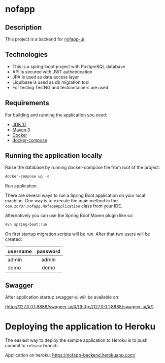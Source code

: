 # nofapp

## Description
This project is a backend for [nofapp-ui](https://github.com/zor07/nofapp-ui). 

## Technologies
* This is a spring-boot project with PostgreSQL database
* API is secured with JWT authentication
* JPA is used as data access layer
* Liquibase is used as db migration tool
* For testing TestNG and testcontainers are used

## Requirements
For building and running the application you need:
* [JDK 17](https://www.oracle.com/java/technologies/javase/jdk17-archive-downloads.html)
* [Maven 3](https://maven.apache.org/)
* [Docker](https://www.docker.com/)
* [docker-compose](https://docs.docker.com/compose/gettingstarted/)

## Running the application locally

Raise the database by running docker-compose file from root of the project:

```bash
docker-compose up -d
```

Run application.

There are several ways to run a Spring Boot application on your local machine. 
One way is to execute the main method in the `com.zor07.nofapp.NofappApplication` class from your IDE.

Alternatively you can use the Spring Boot Maven plugin like so:

```bash
mvn spring-boot:run
```

On first startup migration scripts will be run. After that two users will be created: 

| username | password | 
|----------|:--------:|
| admin    |  admin   | 
| demo     |   demo   | 

## Swagger

After application startup swagger-ui will be available on:

 [http://127.0.0.1:8888/swagger-ui/#/](http://127.0.0.1:8888/swagger-ui/#/)

# Deploying the application to Heroku
The easiest way to deploy the sample application to Heroku is to push commit to `release` branch. 

Application on heroku: https://nofapp-backend.herokuapp.com/
